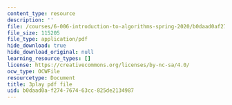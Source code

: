 ```yaml
---
content_type: resource
description: ''
file: /courses/6-006-introduction-to-algorithms-spring-2020/b0daad0af274767463cc825de2134987_g0bXSXuLVb0.pdf
file_size: 115205
file_type: application/pdf
hide_download: true
hide_download_original: null
learning_resource_types: []
license: https://creativecommons.org/licenses/by-nc-sa/4.0/
ocw_type: OCWFile
resourcetype: Document
title: 3play pdf file
uid: b0daad0a-f274-7674-63cc-825de2134987
---
```

